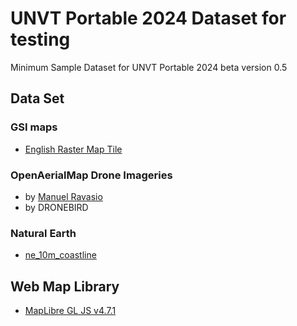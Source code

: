 # UNVT Portable 2024 Dataset for testing
Minimum Sample Dataset for UNVT Portable 2024 beta version 0.5

## Data Set

### GSI maps
 * [English Raster Map Tile](https://maps.gsi.go.jp/development/ichiran.html#english)

### OpenAerialMap Drone Imageries
 * by [Manuel Ravasio](https://map.openaerialmap.org/#/9.67397689819336,45.69335090205291,12/user/658ec668bff11f000103b0a0?_k=g6d87q)
 * by DRONEBIRD

### Natural Earth
 * [ne_10m_coastline](https://www.naturalearthdata.com/downloads/10m-physical-vectors/)
   


## Web Map Library
 * [MapLibre GL JS v4.7.1](https://github.com/maplibre/maplibre-gl-js/releases/tag/v4.7.1)
